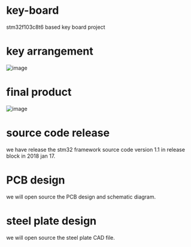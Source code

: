 # key-board
stm32f103c8t6 based key board project
# key arrangement 
![image](https://images2017.cnblogs.com/blog/921211/201801/921211-20180117181028834-390364139.png)
# final product
![image](https://images2017.cnblogs.com/blog/921211/201801/921211-20180117185737756-657273322.jpg)
# source code release
we have release the stm32 framework source code version 1.1 in release block in 2018 jan 17.
# PCB design
we will open source the PCB design and schematic diagram.
# steel plate design
we will open source the steel plate CAD file.
